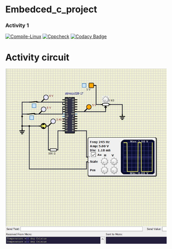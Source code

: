 # Embedced_c_project

### Activity 1
[![Compile-Linux](https://github.com/Ambikacl/Embedced_c_project/actions/workflows/compile.yml/badge.svg)](https://github.com/Ambikacl/Embedced_c_project/actions/workflows/compile.yml)        [![Cppcheck](https://github.com/Ambikacl/Embedced_c_project/actions/workflows/code.yml/badge.svg)](https://github.com/Ambikacl/Embedced_c_project/actions/workflows/code.yml)  [![Codacy Badge](https://app.codacy.com/project/badge/Grade/b84a84739fd1495a95851ba8b76fbb2b)](https://www.codacy.com/gh/Ambikacl/Embedced_c_project/dashboard?utm_source=github.com&amp;utm_medium=referral&amp;utm_content=Ambikacl/Embedced_c_project&amp;utm_campaign=Badge_Grade)

# Activity circuit
![cicuit](https://github.com/Ambikacl/Embedced_c_project/blob/main/simulation/activity-ckt.JPG)


